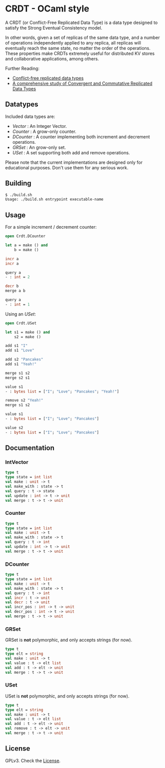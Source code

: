# CRDT - OCaml style

A CRDT (or Conflict-Free Replicated Data Type) is a data type designed to satisfy the Strong Eventual Consistency model.

In other words, given a set of replicas of the same data type, and a number of operations independently applied to any replica, all replicas will eventually reach the same state, no matter the order of the operations. These properties make CRDTs extremely useful for distributed KV stores and collaborative applications, among others.

Further Reading:

- [Conflict-free replicated data types](http://dl.acm.org/citation.cfm?id=2050642)
- [A comprehensive study of Convergent and Commutative Replicated Data Types](https://hal.inria.fr/inria-00555588)
	
## Datatypes

Included data types are:

- _Vector_ : An Integer Vector.
- _Counter_ : A grow-only counter.
- _DCounter_ : A counter implementing both increment and decrement operations.
- _GRSet_ : An grow-only set.
- _USet_ : A set supporting both add and remove operations.

Please note that the current implementations are designed only for educational purposes. Don't use them for any serious work.

## Building

```bash
$ ./build.sh
Usage: ./build.sh entrypoint executable-name
```

## Usage

For a simple increment / decrement counter:

```ocaml
open Crdt.DCounter

let a = make () and
	b = make ()

incr a
incr a

query a
- : int = 2

decr b
merge a b

query a
- : int = 1
```

Using an _USet_:

```ocaml
open Crdt.USet

let s1 = make () and
    s2 = make ()

add s1 "I"
add s1 "Love"

add s2 "Pancakes"
add s1 "Yeah!"

merge s1 s2
merge s2 s1

value s1
- : bytes list = ["I"; "Love"; "Pancakes"; "Yeah!"]

remove s2 "Yeah!"
merge s1 s2

value s1
- : bytes list = ["I"; "Love"; "Pancakes"]

value s2
- : bytes list = ["I"; "Love"; "Pancakes"]
```



## Documentation

### IntVector

```ocaml
type t
type state = int list
val make : unit -> t
val make_with : state -> t
val query : t -> state
val update : int -> t -> unit
val merge : t -> t -> unit
```

### Counter

```ocaml
type t
type state = int list
val make : unit -> t
val make_with : state -> t
val query : t -> int
val update : int -> t -> unit
val merge : t -> t -> unit
```

### DCounter

```ocaml
type t
type state = int list
val make : unit -> t
val make_with : state -> t
val query : t -> int
val incr : t -> unit
val decr : t -> unit
val incr_pos : int -> t -> unit
val decr_pos : int -> t -> unit
val merge : t -> t -> unit
```

### GRSet

GRSet is __not__ polymorphic, and only accepts strings (for now).


```ocaml
type t
type elt = string
val make : unit -> t
val value : t -> elt list
val add : t -> elt -> unit
val merge : t -> t -> unit
```

### USet

USet is __not__ polymorphic, and only accepts strings (for now).

```ocaml
type t
type elt = string
val make : unit -> t
val value : t -> elt list
val add : t -> elt -> unit
val remove : t -> elt -> unit
val merge : t -> t -> unit
```

## License

GPLv3. Check the [License](./LICENSE).
